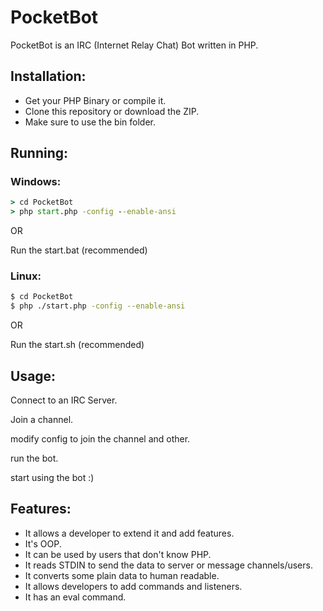 # PocketBot
PocketBot is an IRC (Internet Relay Chat) Bot written in PHP.

## Installation:
- Get your PHP Binary or compile it.
- Clone this repository or download the ZIP.
- Make sure to use the bin folder.

## Running:
### Windows:
```bat
> cd PocketBot
> php start.php -config --enable-ansi
```
OR

Run the start.bat (recommended)

### Linux:
```sh
$ cd PocketBot
$ php ./start.php -config --enable-ansi
```
OR

Run the start.sh (recommended)

## Usage:
Connect to an IRC Server.

Join a channel.

modify config to join the channel and other.

run the bot.

start using the bot :)

## Features:
- It allows a developer to extend it and add features.
- It's OOP.
- It can be used by users that don't know PHP.
- It reads STDIN to send the data to server or message channels/users.
- It converts some plain data to human readable.
- It allows developers to add commands and listeners.
- It has an eval command.
